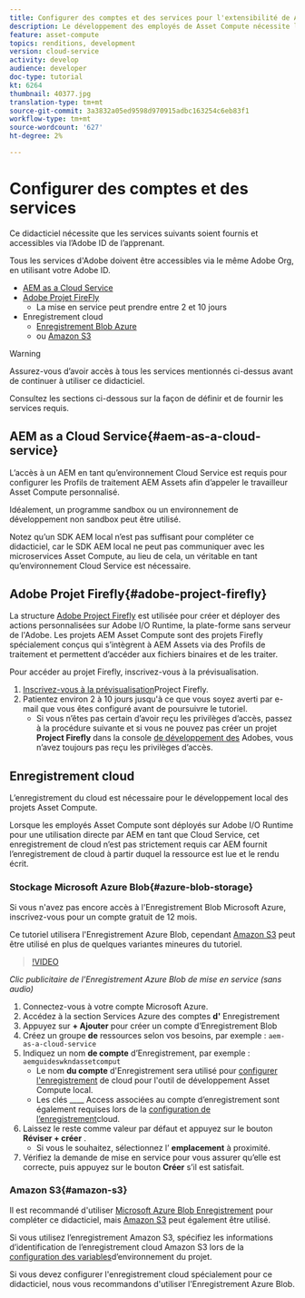 ```yaml
---
title: Configurer des comptes et des services pour l'extensibilité de Asset Compute
description: Le développement des employés de Asset Compute nécessite l'accès à des comptes et à des services, y compris l'AEM en tant que Cloud Service, le projet Adobe Firefly et l'enregistrement Cloud fourni par Microsoft ou Amazon.
feature: asset-compute
topics: renditions, development
version: cloud-service
activity: develop
audience: developer
doc-type: tutorial
kt: 6264
thumbnail: 40377.jpg
translation-type: tm+mt
source-git-commit: 3a3832a05ed9598d970915adbc163254c6eb83f1
workflow-type: tm+mt
source-wordcount: '627'
ht-degree: 2%

---
```



# Configurer des comptes et des services

Ce didacticiel nécessite que les services suivants soient fournis et accessibles via l’Adobe ID de l’apprenant.

Tous les services d&#39;Adobe doivent être accessibles via le même Adobe Org, en utilisant votre Adobe ID.

+ [AEM as a Cloud Service](#aem-as-a-cloud-service)
+ [Adobe Projet FireFly](#adobe-project-firefly)
   + La mise en service peut prendre entre 2 et 10 jours
+ Enregistrement cloud
   + [Enregistrement Blob Azure](https://azure.microsoft.com/en-us/services/storage/blobs/)
   + ou [Amazon S3](https://aws.amazon.com/s3/?did=ft_card&amp;trk=ft_card)

>[!WARNING]
>
>Assurez-vous d’avoir accès à tous les services mentionnés ci-dessus avant de continuer à utiliser ce didacticiel.
> 
> Consultez les sections ci-dessous sur la façon de définir et de fournir les services requis.

## AEM as a Cloud Service{#aem-as-a-cloud-service}

L’accès à un AEM en tant qu’environnement Cloud Service est requis pour configurer les Profils de traitement AEM Assets afin d’appeler le travailleur Asset Compute personnalisé.

Idéalement, un programme sandbox ou un environnement de développement non sandbox peut être utilisé.

Notez qu’un SDK AEM local n’est pas suffisant pour compléter ce didacticiel, car le SDK AEM local ne peut pas communiquer avec les microservices Asset Compute, au lieu de cela, un véritable  en tant qu’environnement Cloud Service est nécessaire.

## Adobe Projet Firefly{#adobe-project-firefly}

La structure [Adobe Project Firefly](https://www.adobe.io/apis/experienceplatform/project-firefly.html) est utilisée pour créer et déployer des actions personnalisées sur Adobe I/O Runtime, la plate-forme sans serveur de l&#39;Adobe. Les projets AEM Asset Compute sont des projets Firefly spécialement conçus qui s’intègrent à AEM Assets via des Profils de traitement et permettent d’accéder aux fichiers binaires et de les traiter.

Pour accéder au projet Firefly, inscrivez-vous à la prévisualisation.

1. [Inscrivez-vous à la prévisualisation](https://adobeio.typeform.com/to/obqgRm)Project Firefly.
1. Patientez environ 2 à 10 jours jusqu&#39;à ce que vous soyez averti par e-mail que vous êtes configuré avant de poursuivre le tutoriel.
   + Si vous n’êtes pas certain d’avoir reçu les privilèges d’accès, passez à la procédure suivante et si vous ne pouvez pas créer un projet __Project Firefly__ dans la console [de développement des](https://console.adobe.io) Adobes, vous n’avez toujours pas reçu les privilèges d’accès.

## Enregistrement cloud

L’enregistrement du cloud est nécessaire pour le développement local des projets Asset Compute.

Lorsque les employés Asset Compute sont déployés sur Adobe I/O Runtime pour une utilisation directe par AEM en tant que Cloud Service, cet enregistrement de cloud n’est pas strictement requis car AEM fournit l’enregistrement de cloud à partir duquel la ressource est lue et le rendu écrit.

### Stockage Microsoft Azure Blob{#azure-blob-storage}

Si vous n&#39;avez pas encore accès à l&#39;Enregistrement Blob Microsoft Azure, inscrivez-vous pour un compte [](https://azure.microsoft.com/en-us/free/)gratuit de 12 mois.

Ce tutoriel utilisera l&#39;Enregistrement Azure Blob, cependant [Amazon S3](#amazon-s3) peut être utilisé en plus de quelques variantes mineures du tutoriel.

>[!VIDEO](https://video.tv.adobe.com/v/40377/?quality=12&learn=on)

_Clic publicitaire de l&#39;Enregistrement Azure Blob de mise en service (sans audio)_


1. Connectez-vous à votre compte [](https://azure.microsoft.com/en-us/account/)Microsoft Azure.
1. Accédez à la section Services Azure des comptes __d&#39;__ Enregistrement
1. Appuyez sur __+ Ajouter__ pour créer un compte d’Enregistrement Blob
1. Créez un groupe __de__ ressources selon vos besoins, par exemple : `aem-as-a-cloud-service`
1. Indiquez un nom __de compte__ d’Enregistrement, par exemple : `aemguideswkndassetcomput`
   + Le nom __du compte__ d&#39;Enregistrement sera utilisé pour [configurer l&#39;enregistrement](../develop/environment-variables.md) de cloud pour l&#39;outil de développement Asset Compute local.
   + Les clés ____ Access associées au compte d’enregistrement sont également requises lors de la [configuration de l’enregistrement](../develop/environment-variables.md)cloud.
1. Laissez le reste comme valeur par défaut et appuyez sur le bouton __Réviser + créer__ .
   + Si vous le souhaitez, sélectionnez l’ __emplacement__ à proximité.
1. Vérifiez la demande de mise en service pour vous assurer qu’elle est correcte, puis appuyez sur le bouton __Créer__ s’il est satisfait.

### Amazon S3{#amazon-s3}

Il est recommandé d&#39;utiliser [Microsoft Azure Blob Enregistrement](#azure-blob-storage) pour compléter ce didacticiel, mais [Amazon S3](https://aws.amazon.com/s3/?did=ft_card&amp;trk=ft_card) peut également être utilisé.

Si vous utilisez l’enregistrement Amazon S3, spécifiez les informations d’identification de l’enregistrement cloud Amazon S3 lors de la [configuration des variables](../develop/environment-variables.md#amazon-s3)d’environnement du projet.

Si vous devez configurer l&#39;enregistrement cloud spécialement pour ce didacticiel, nous vous recommandons d&#39;utiliser l&#39;Enregistrement [](#azure-blob-storage)Azure Blob.

